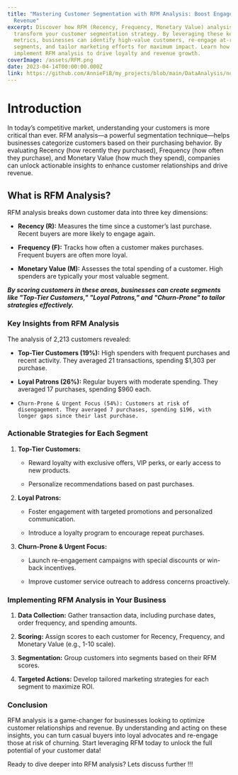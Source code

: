 ```yaml
---
title: "Mastering Customer Segmentation with RFM Analysis: Boost Engagement and
  Revenue"
excerpt: Discover how RFM (Recency, Frequency, Monetary Value) analysis can
  transform your customer segmentation strategy. By leveraging these key
  metrics, businesses can identify high-value customers, re-engage at-risk
  segments, and tailor marketing efforts for maximum impact. Learn how to
  implement RFM analysis to drive loyalty and revenue growth.
coverImage: /assets/RFM.png
date: 2023-04-14T00:00:00.000Z
link: https://github.com/AnnieFiB/my_projects/blob/main/DataAnalysis/notebooks/Customer%20RFM%20Profiler.xlsx
---
```

# **Introduction**

In today’s competitive market, understanding your customers is more critical than ever. RFM analysis—a powerful segmentation technique—helps businesses categorize customers based on their purchasing behavior. By evaluating Recency (how recently they purchased), Frequency (how often they purchase), and Monetary Value (how much they spend), companies can unlock actionable insights to enhance customer relationships and drive revenue.

## **What is RFM Analysis?**

RFM analysis breaks down customer data into three key dimensions:

*   **Recency (R):** Measures the time since a customer’s last purchase. Recent buyers are more likely to engage again.
    
*   **Frequency (F):** Tracks how often a customer makes purchases. Frequent buyers are often more loyal.
    
*   **Monetary Value (M):** Assesses the total spending of a customer. High spenders are typically your most valuable segment.
    

**_By scoring customers in these areas, businesses can create segments like "Top-Tier Customers," "Loyal Patrons," and "Churn-Prone" to tailor strategies effectively._**

### **Key Insights from RFM Analysis**

The analysis of 2,213 customers revealed:

*   **Top-Tier Customers (19%):** High spenders with frequent purchases and recent activity. They averaged 21 transactions, spending $1,303 per purchase.
    
*   **Loyal Patrons (26%):** Regular buyers with moderate spending. They averaged 17 purchases, spending $960 each.
    
*   `Churn-Prone & Urgent Focus (54%): Customers at risk of disengagement. They averaged 7 purchases, spending $196, with longer gaps since their last purchase.`
    

### **Actionable Strategies for Each Segment**

1.  **Top-Tier Customers:**
    
    *   Reward loyalty with exclusive offers, VIP perks, or early access to new products.
        
    *   Personalize recommendations based on past purchases.
        
2.  **Loyal Patrons:**
    
    *   Foster engagement with targeted promotions and personalized communication.
        
    *   Introduce a loyalty program to encourage repeat purchases.
        
3.  **Churn-Prone & Urgent Focus:**
    
    *   Launch re-engagement campaigns with special discounts or win-back incentives.
        
    *   Improve customer service outreach to address concerns proactively.
        

### **Implementing RFM Analysis in Your Business**

1.  **Data Collection:** Gather transaction data, including purchase dates, order frequency, and spending amounts.
    
2.  **Scoring:** Assign scores to each customer for Recency, Frequency, and Monetary Value (e.g., 1-10 scale).
    
3.  **Segmentation:** Group customers into segments based on their RFM scores.
    
4.  **Targeted Actions:** Develop tailored marketing strategies for each segment to maximize ROI.
    

### **Conclusion**

RFM analysis is a game-changer for businesses looking to optimize customer relationships and revenue. By understanding and acting on these insights, you can turn casual buyers into loyal advocates and re-engage those at risk of churning. Start leveraging RFM today to unlock the full potential of your customer data!

Ready to dive deeper into RFM analysis? Lets discuss further !!!